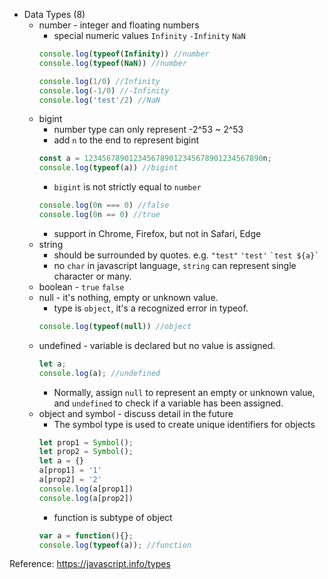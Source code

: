 * Data Types (8)
  * number - integer and floating numbers
    * special numeric values ```Infinity``` ```-Infinity``` ```NaN```
    ```js
    console.log(typeof(Infinity)) //number
    console.log(typeof(NaN)) //number
    
    console.log(1/0) //Infinity
    console.log(-1/0) //-Infinity
    console.log('test'/2) //NaN
    ```
  * bigint
    * number type can only represent -2^53 ~ 2^53
    * add ```n``` to the end to represent bigint
    ```js
    const a = 1234567890123456789012345678901234567890n;
    console.log(typeof(a)) //bigint
    ```
    * ```bigint``` is not strictly equal to ```number```
    ```js
    console.log(0n === 0) //false
    console.log(0n == 0) //true
    ```
    * support in Chrome, Firefox, but not in Safari, Edge
  * string
     * should be surrounded by quotes. e.g. `"test"` `'test'` `` `test ${a}` ``
     * no ```char``` in javascript language, `string` can represent single character or many.
  * boolean - `true` `false`
  * null - it's nothing, empty or unknown value.
    * type is `object`, it's a recognized error in typeof.
    ```js
    console.log(typeof(null)) //object
    ```
  * undefined - variable is declared but no value is assigned.
    ```js
    let a;
    console.log(a); //undefined
    ```
    * Normally, assign `null` to represent an empty or unknown value, and `undefined` to check if a variable has been assigned.
  * object and symbol - discuss detail in the future
    * The symbol type is used to create unique identifiers for objects
    ```js
    let prop1 = Symbol();
    let prop2 = Symbol();
    let a = {}
    a[prop1] = '1'
    a[prop2] = '2'
    console.log(a[prop1])
    console.log(a[prop2])
    ```
    * function is subtype of object
    ```js
    var a = function(){};
    console.log(typeof(a)); //function
    ```
    
Reference: https://javascript.info/types

